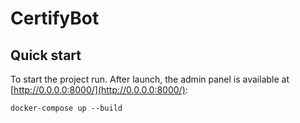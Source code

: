 # CertifyBot

## Quick start

To start the project run. After launch, the admin panel is available at [http://0.0.0.0:8000/](http://0.0.0.0:8000/):
```shell
docker-compose up --build
```
